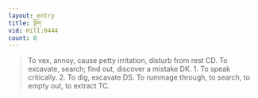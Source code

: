 ```yaml
---
layout: entry
title: སྔོག་
vid: Hill:0444
count: 0
---
```

> To vex, annoy, cause petty irritation, disturb from rest CD\. To excavate, search; find out, discover a mistake DK\. 1\. To speak critically\. 2\. To dig, excavate DS\. To rummage through, to search, to empty out, to extract TC\.


